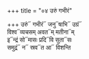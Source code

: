 +++
title = "०४ उरुं गभीरं"

+++
उरुं᳓ गभीरं᳓ जनु᳓षाभि᳓ उग्रं᳓  
विश्व᳓व्यचसम् अवत᳓म् मतीना᳓म्  
इ᳓न्द्रं सो᳓मासः प्रदि᳓वि सुता᳓सः  
समुद्रं᳓ न᳓ स्रव᳓त आ᳓ विशन्ति